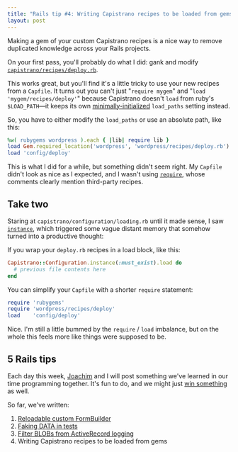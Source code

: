 ```yaml
---
title: "Rails tip #4: Writing Capistrano recipes to be loaded from gems"
layout: post
---
```

<p>Making a gem of your custom Capistrano recipes is a nice way to remove duplicated knowledge across your Rails projects.</p>

<p>On your first pass, you'll probably do what I did: gank and modify <a href="http://github.com/capistrano/capistrano/tree/72a254d4221e37dce10e2e7e56b2abe36fc53452/lib/capistrano/recipes/deploy.rb"><code>capistrano/recipes/deploy.rb</code></a>.</p>

<p>This works great, but you'll find it's a little tricky to use your new recipes from a <code>Capfile</code>. It turns out you can't just "<code>require mygem</code>" and "<code>load 'mygem/recipes/deploy'</code>" because Capistrano doesn't <code>load</code> from ruby's <code>$LOAD_PATH</code>&mdash;it keeps its own <a href="http://github.com/capistrano/capistrano/tree/72a254d4221e37dce10e2e7e56b2abe36fc53452/lib/capistrano/configuration/loading.rb#L57">minimally-initialized</a> <code>load_paths</code> setting instead.</p>

<p>So, you have to either modify the <code>load_paths</code> or use an absolute path, like this:</p>

```ruby
%w( rubygems wordpress ).each { |lib| require lib }
load Gem.required_location('wordpress', 'wordpress/recipes/deploy.rb')
load 'config/deploy'
```

<p>This is what I did for a while, but something didn't seem right. My <code>Capfile</code> didn't look as nice as I expected, and I wasn't using <a href="http://github.com/capistrano/capistrano/tree/72a254d4221e37dce10e2e7e56b2abe36fc53452/lib/capistrano/configuration/loading.rb#L104"><code>require</code></a>, whose comments clearly mention third-party recipes.</p>

<h2>Take two</h2>

<p>Staring at <code>capistrano/configuration/loading.rb</code> until it made sense, I saw <a href="http://github.com/capistrano/capistrano/tree/72a254d4221e37dce10e2e7e56b2abe36fc53452/lib/capistrano/configuration/loading.rb#L11"><code>instance</code></a>, which triggered some vague distant memory that somehow turned into a productive thought:</p>

<p>If you wrap your <code>deploy.rb</code> recipes in a load block, like this:</p>

```ruby
Capistrano::Configuration.instance(:must_exist).load do
  # previous file contents here
end
```

<p>You can simplify your <code>Capfile</code> with a shorter <code>require</code> statement:</p>

```ruby
require 'rubygems'
require 'wordpress/recipes/deploy'
load    'config/deploy'
```

<p>Nice. I'm still a little bummed by the <code>require</code> / <code>load</code> imbalance, but on the whole this feels more like things were supposed to be.</p>

<h2>5 Rails tips</h2>

<p>Each day this week, <a href="http://youtube.com/watch?v=J35CuC3ywnc">Joachim</a> and I will post something we've learned in our time programming together. It's fun to do, and we might just <a href="http://railscasts.com/contest">win something</a> as well.</p>

<p>So far, we've written:</p>

<ol>
  <li><a href="{{ "/2008/04/21/rails-tip-1-reloadable-custom-formbuilder.html" | absolute_url }}">Reloadable custom FormBuilder</a></li>
  <li><a href="{{ "/2008/04/22/rails-tip-2-faking-data-in-tests.html" | absolute_url }}">Faking DATA in tests</a></li>
  <li><a href="{{ "/2008/04/23/rails-tip-3-filter-blobs-from-activerecord-logging.html" | absolute_url }}">Filter BLOBs from ActiveRecord logging</a></li>
  <li>Writing Capistrano recipes to be loaded from gems</li>
</ol>
